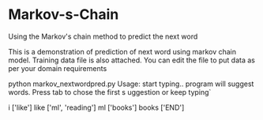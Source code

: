 # Markov-s-Chain
Using the Markov's chain method to predict the next word

This is a demonstration of prediction of next word using markov chain model.
Training data file is also attached. You can edit the file to put data as per your domain requirements


python markov_nextwordpred.py
Usage: start typing.. program will suggest words. Press tab to chose the first s
uggestion or keep typing`

i ['like']  like   ['ml', 'reading']  ml   ['books']  books   ['END']
